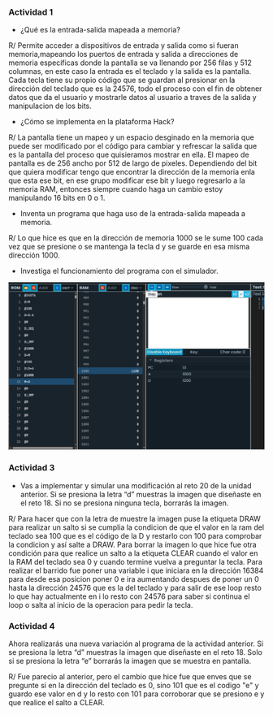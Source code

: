 ### Actividad 1

- ¿Qué es la entrada-salida mapeada a memoria?

R/ Permite acceder a dispositivos de entrada y salida como si fueran memoria,mapeando los puertos de entrada y salida a direcciones de memoria específicas donde la pantalla se va llenando por 256 filas y 512 columnas, en este caso la entrada es el teclado y la salida es la pantalla. Cada tecla tiene su propio código que se guardan al presionar en la dirección del teclado que es la 24576, todo el proceso con el fin de obtener datos que da el usuario y mostrarle datos al usuario a traves de la salida y manipulacion de los bits.

- ¿Cómo se implementa en la plataforma Hack?

R/ La pantalla tiene un mapeo y un espacio desginado en la memoria que puede ser modificado por el código para cambiar y refrescar la salida que es la pantalla del proceso que quisieramos mostrar en ella. El mapeo de pantalla es de 256 ancho por 512 de largo de pixeles. Dependiendo del bit que quiera modificar tengo que encontrar la dirección de la memoria enla que esta ese bit, en ese grupo modificar ese bit y luego regresarlo a la memoria RAM, entonces siempre cuando haga un cambio estoy manipulando 16 bits en 0 o 1.

- Inventa un programa que haga uso de la entrada-salida mapeada a memoria.

R/ Lo que hice es que en la dirección de memoria 1000 se le sume 100 cada vez que se presione o se mantenga la tecla d y se guarde en esa misma dirección 1000.

- Investiga el funcionamiento del programa con el simulador.

![alt text](<Actividad 1_ Programa.jpg>)

### Actividad 3

- Vas a implementar y simular una modificación al reto 20 de la unidad anterior. Si se presiona la letra “d” muestras la imagen que diseñaste en el reto 18. Si no se presiona ninguna tecla, borrarás la imagen.

R/ Para hacer que con la letra de muestre la imagen puse la etiqueta DRAW para realizar un salto si se cumplia la condicion de que el valor en la ram del teclado sea 100 que es el código de la D y restarlo con 100 para comprobar la condicion y así salte a DRAW. Para borrar la imagen lo que hice fue otra condición para que realice un salto a la etiqueta CLEAR cuando el valor en la RAM del teclado sea 0 y cuando termine vuelva a preguntar la tecla. Para realizar el barrido fue poner una variable i que iniciara en la dirección 16384 para desde esa posicion poner 0 e ira aumentando despues de poner un 0 hasta la dirección 24576 que es la del teclado y para salir de ese loop resto lo que hay actualmente en i lo resto con 24576 para saber si continua el loop o salta al inicio de la operacion para pedir la tecla.

### Actividad 4

Ahora realizarás una nueva variación al programa de la actividad anterior. Si se presiona la letra “d” muestras la imagen que diseñaste en el reto 18. Solo si se presiona la letra “e” borrarás la imagen que se muestra en pantalla.

R/ Fue parecio al anterior, pero el cambio que hice fue que enves que se pregunte si en la dirección del teclado es 0, sino 101 que es el codigo "e" y guardo ese valor en d y lo resto con 101 para corroborar que se presiono e y que realice el salto a CLEAR.

